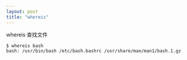 ```yaml
---
layout: post
title: "whereis"
---
```


whereis 查找文件

```bash
$ whereis bash
bash: /usr/bin/bash /etc/bash.bashrc /usr/share/man/man1/bash.1.gz
```